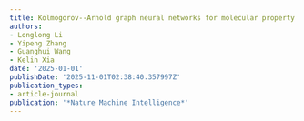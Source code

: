 ```yaml
---
title: Kolmogorov--Arnold graph neural networks for molecular property prediction
authors:
- Longlong Li
- Yipeng Zhang
- Guanghui Wang
- Kelin Xia
date: '2025-01-01'
publishDate: '2025-11-01T02:38:40.357997Z'
publication_types:
- article-journal
publication: '*Nature Machine Intelligence*'
---
```

